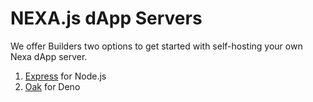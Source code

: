 # NEXA.js dApp Servers

We offer Builders two options to get started with self-hosting your own Nexa dApp server.

1. [Express](https://expressjs.com/) for Node.js
2. [Oak](https://deno.land/x/oak) for Deno
